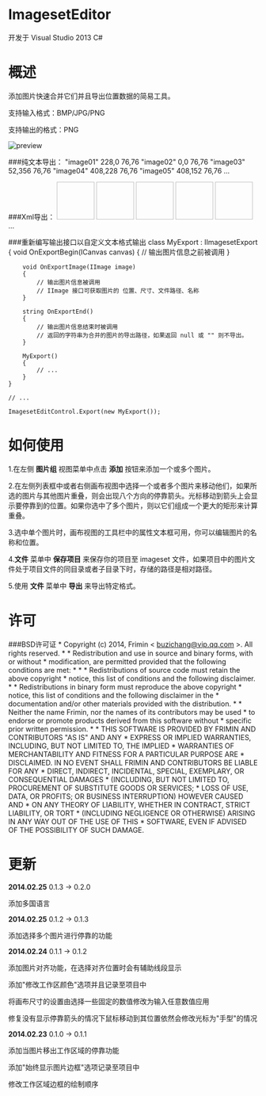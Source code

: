 ImagesetEditor
==============

开发于 Visual Studio 2013 C#

概述
==============

添加图片快速合并它们并且导出位置数据的简易工具。

支持输入格式：BMP/JPG/PNG

支持输出的格式：PNG

![preview](http://www.frimin.com/imageset.jpg "preview")

###纯文本导出：
    "image01" 228,0 76,76
    "image02" 0,0 76,76
    "image03" 52,356 76,76
    "image04" 408,228 76,76
    "image05" 408,152 76,76
	...
    
###Xml导出：
    <?xml version="1.0" encoding="utf-8"?>
    <Imageset>
      <Image Name="image01" XPos="228" YPos="0" Width="76" Height="76" />
      <Image Name="image02" XPos="0" YPos="0" Width="76" Height="76" />
      <Image Name="image03" XPos="52" YPos="356" Width="76" Height="76" />
      <Image Name="image04" XPos="408" YPos="228" Width="76" Height="76" />
      <Image Name="image05" XPos="408" YPos="152" Width="76" Height="76" />
	  ...
    </Imageset>
    
###重新编写输出接口以自定义文本格式输出
    class MyExport : IImagesetExport
    {
        void OnExportBegin(ICanvas canvas)
        {
            // 输出图片信息之前被调用
        }

        void OnExportImage(IImage image)
        {
            // 输出图片信息被调用
            // IImage 接口可获取图片的 位置、尺寸、文件路径、名称
        }

        string OnExportEnd()
        {
            // 输出图片信息结束时被调用
            // 返回的字符串为合并的图片的导出路径，如果返回 null 或 "" 则不导出。
        }
        
        MyExport()
        {
            // ...
        }
    }
    
    // ...
    
    ImagesetEditControl.Export(new MyExport());

如何使用
==============

1.在左侧 **图片组** 视图菜单中点击 **添加** 按钮来添加一个或多个图片。

2.在左侧列表框中或者右侧画布视图中选择一个或者多个图片来移动他们，如果所选的图片与其他图片重叠，则会出现八个方向的停靠箭头。光标移动到箭头上会显示要停靠到的位置。如果你选中了多个图片，则以它们组成一个更大的矩形来计算重叠。

3.选中单个图片时，画布视图的工具栏中的属性文本框可用，你可以编辑图片的名称和位置。

4.**文件** 菜单中 **保存项目** 来保存你的项目至 imageset 文件，如果项目中的图片文件处于项目文件的同目录或者子目录下时，存储的路径是相对路径。

5.使用 **文件** 菜单中 **导出** 来导出特定格式。

许可
==============

###BSD许可证
    * Copyright (c) 2014, Frimin < buzichang@vip.qq.com >. All rights reserved.
    *
    * Redistribution and use in source and binary forms, with or without
    * modification, are permitted provided that the following conditions are met:
    *
    *     * Redistributions of source code must retain the above copyright
    *       notice, this list of conditions and the following disclaimer.
    *     * Redistributions in binary form must reproduce the above copyright
    *       notice, this list of conditions and the following disclaimer in the
    *       documentation and/or other materials provided with the distribution.
    *     * Neither the name Frimin, nor the names of its contributors may be used
    *       to endorse or promote products derived from this software without 
    *       specific prior written permission.
    *
    * THIS SOFTWARE IS PROVIDED BY FRIMIN AND CONTRIBUTORS "AS IS" AND ANY
    * EXPRESS OR IMPLIED WARRANTIES, INCLUDING, BUT NOT LIMITED TO, THE IMPLIED
    * WARRANTIES OF MERCHANTABILITY AND FITNESS FOR A PARTICULAR PURPOSE ARE
    * DISCLAIMED. IN NO EVENT SHALL FRIMIN AND CONTRIBUTORS BE LIABLE FOR ANY
    * DIRECT, INDIRECT, INCIDENTAL, SPECIAL, EXEMPLARY, OR CONSEQUENTIAL DAMAGES
    * (INCLUDING, BUT NOT LIMITED TO, PROCUREMENT OF SUBSTITUTE GOODS OR SERVICES;
    * LOSS OF USE, DATA, OR PROFITS; OR BUSINESS INTERRUPTION) HOWEVER CAUSED AND
    * ON ANY THEORY OF LIABILITY, WHETHER IN CONTRACT, STRICT LIABILITY, OR TORT
    * (INCLUDING NEGLIGENCE OR OTHERWISE) ARISING IN ANY WAY OUT OF THE USE OF THIS
    * SOFTWARE, EVEN IF ADVISED OF THE POSSIBILITY OF SUCH DAMAGE.

更新
==============

**2014.02.25** 0.1.3 -> 0.2.0

添加多国语言

**2014.02.25** 0.1.2 -> 0.1.3

添加选择多个图片进行停靠的功能

**2014.02.24** 0.1.1 -> 0.1.2

添加图片对齐功能，在选择对齐位置时会有辅助线段显示

添加"修改工作区颜色"选项并且记录至项目中

将画布尺寸的设置由选择一些固定的数值修改为输入任意数值应用

修复没有显示停靠箭头的情况下鼠标移动到其位置依然会修改光标为"手型"的情况

**2014.02.23** 0.1.0 -> 0.1.1

添加当图片移出工作区域的停靠功能

添加"始终显示图片边框"选项记录至项目中

修改工作区域边框的绘制顺序
